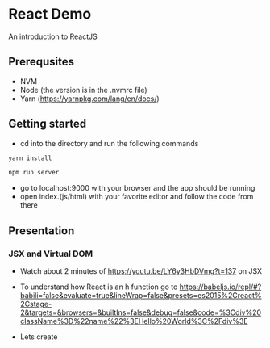 # React Demo
An introduction to ReactJS

## Prerequsites
- NVM
- Node (the version is in the .nvmrc file)
- Yarn (https://yarnpkg.com/lang/en/docs/)

## Getting started
- cd into the directory and run the following commands

```sh
yarn install

npm run server
```

- go to localhost:9000 with your browser and the app should be running
- open index.(js/html) with your favorite editor and follow the code from there

## Presentation

### JSX and Virtual DOM

- Watch about 2 minutes of https://youtu.be/LY6y3HbDVmg?t=137 on JSX

- To understand how React is an h function go to https://babeljs.io/repl/#?babili=false&evaluate=true&lineWrap=false&presets=es2015%2Creact%2Cstage-2&targets=&browsers=&builtIns=false&debug=false&code=%3Cdiv%20className%3D%22name%22%3EHello%20World%3C%2Fdiv%3E

- Lets create 
